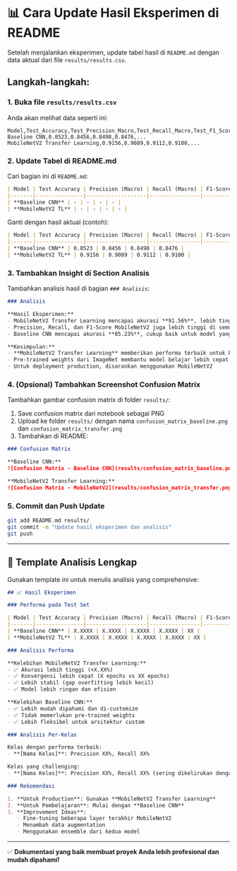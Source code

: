 # 📊 Cara Update Hasil Eksperimen di README

Setelah menjalankan eksperimen, update tabel hasil di `README.md` dengan data aktual dari file `results/results.csv`.

## Langkah-langkah:

### 1. Buka file `results/results.csv`
Anda akan melihat data seperti ini:
```csv
Model,Test_Accuracy,Test_Precision_Macro,Test_Recall_Macro,Test_F1_Score_Macro,...
Baseline CNN,0.8523,0.8456,0.8498,0.8476,...
MobileNetV2 Transfer Learning,0.9156,0.9089,0.9112,0.9100,...
```

### 2. Update Tabel di README.md

Cari bagian ini di `README.md`:

```markdown
| Model | Test Accuracy | Precision (Macro) | Recall (Macro) | F1-Score (Macro) |
|-------|---------------|-------------------|----------------|------------------|
| **Baseline CNN** | - | - | - | - |
| **MobileNetV2 TL** | - | - | - | - |
```

Ganti dengan hasil aktual (contoh):

```markdown
| Model | Test Accuracy | Precision (Macro) | Recall (Macro) | F1-Score (Macro) |
|-------|---------------|-------------------|----------------|------------------|
| **Baseline CNN** | 0.8523 | 0.8456 | 0.8498 | 0.8476 |
| **MobileNetV2 TL** | 0.9156 | 0.9089 | 0.9112 | 0.9100 |
```

### 3. Tambahkan Insight di Section Analisis

Tambahkan analisis hasil di bagian `### Analisis`:

```markdown
### Analisis

**Hasil Eksperimen:**
- MobileNetV2 Transfer Learning mencapai akurasi **91.56%**, lebih tinggi **6.33%** dari Baseline CNN
- Precision, Recall, dan F1-Score MobileNetV2 juga lebih tinggi di semua metrik
- Baseline CNN mencapai akurasi **85.23%**, cukup baik untuk model yang dibangun from scratch

**Kesimpulan:**
- **MobileNetV2 Transfer Learning** memberikan performa terbaik untuk klasifikasi kematangan buah
- Pre-trained weights dari ImageNet membantu model belajar lebih cepat dan akurat
- Untuk deployment production, disarankan menggunakan MobileNetV2
```

### 4. (Opsional) Tambahkan Screenshot Confusion Matrix

Tambahkan gambar confusion matrix di folder `results/`:
1. Save confusion matrix dari notebook sebagai PNG
2. Upload ke folder `results/` dengan nama `confusion_matrix_baseline.png` dan `confusion_matrix_transfer.png`
3. Tambahkan di README:

```markdown
### Confusion Matrix

**Baseline CNN:**
![Confusion Matrix - Baseline CNN](results/confusion_matrix_baseline.png)

**MobileNetV2 Transfer Learning:**
![Confusion Matrix - MobileNetV2](results/confusion_matrix_transfer.png)
```

### 5. Commit dan Push Update

```bash
git add README.md results/
git commit -m "Update hasil eksperimen dan analisis"
git push
```

---

## 📝 Template Analisis Lengkap

Gunakan template ini untuk menulis analisis yang comprehensive:

```markdown
## 📈 Hasil Eksperimen

### Performa pada Test Set

| Model | Test Accuracy | Precision (Macro) | Recall (Macro) | F1-Score (Macro) | Epochs Trained |
|-------|---------------|-------------------|----------------|------------------|----------------|
| **Baseline CNN** | X.XXXX | X.XXXX | X.XXXX | X.XXXX | XX |
| **MobileNetV2 TL** | X.XXXX | X.XXXX | X.XXXX | X.XXXX | XX |

### Analisis Performa

**Kelebihan MobileNetV2 Transfer Learning:**
- ✅ Akurasi lebih tinggi (+X.XX%)
- ✅ Konvergensi lebih cepat (X epochs vs XX epochs)
- ✅ Lebih stabil (gap overfitting lebih kecil)
- ✅ Model lebih ringan dan efisien

**Kelebihan Baseline CNN:**
- ✅ Lebih mudah dipahami dan di-customize
- ✅ Tidak memerlukan pre-trained weights
- ✅ Lebih fleksibel untuk arsitektur custom

### Analisis Per-Kelas

Kelas dengan performa terbaik:
- **[Nama Kelas]**: Precision XX%, Recall XX%

Kelas yang challenging:
- **[Nama Kelas]**: Precision XX%, Recall XX% (sering dikelirukan dengan [Kelas Lain])

### Rekomendasi

1. **Untuk Production**: Gunakan **MobileNetV2 Transfer Learning**
2. **Untuk Pembelajaran**: Mulai dengan **Baseline CNN**
3. **Improvement Ideas**:
   - Fine-tuning beberapa layer terakhir MobileNetV2
   - Menambah data augmentation
   - Menggunakan ensemble dari kedua model
```

---

✅ **Dokumentasi yang baik membuat proyek Anda lebih profesional dan mudah dipahami!**
